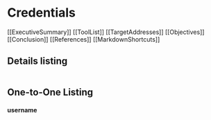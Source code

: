 # Credentials 
[[ExecutiveSummary]]
[[ToolList]]
[[TargetAddresses]]
[[Objectives]]
[[Conclusion]]
[[References]]
[[MarkdownShortcuts]]

## Details listing
```txt


```

## One-to-One Listing
#### username 
```{toggle}

```